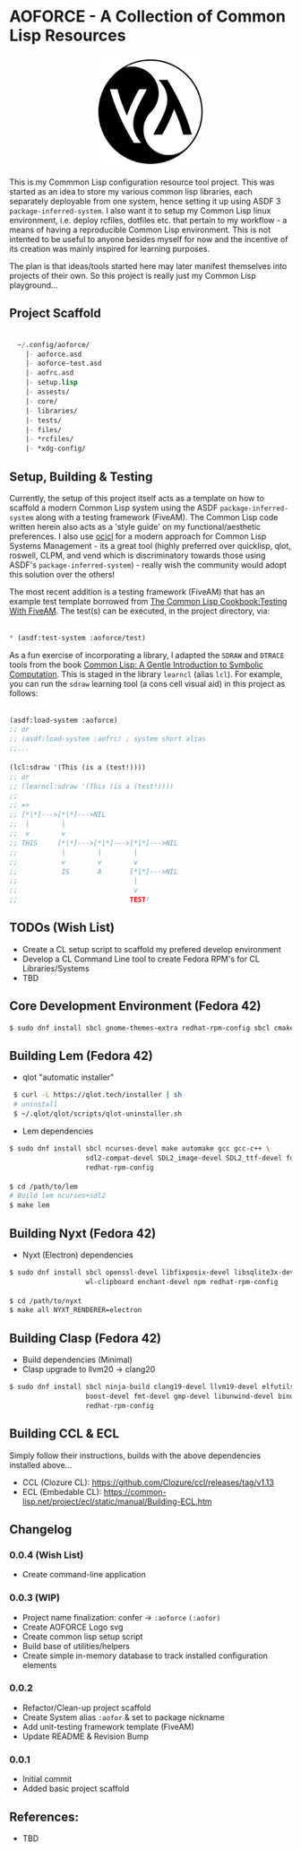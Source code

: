 # AOFORCE - A Collection of Common Lisp Resources


<p align="center">
  <img src="assets/yin-yang-lisp-logo_512_svg.png" width="200" />
</p>

This is my Commmon Lisp configuration resource tool project. This was started as
an idea to store my various common lisp libraries, each separately deployable
from one system, hence setting it up using ASDF 3 `package-inferred-system`. I
also want it to setup my Common Lisp linux environment, i.e. deploy rcfiles,
dotfiles etc. that pertain to my workflow - a means of having a reproducible
Common Lisp environment. This is not intented to be useful to anyone besides
myself for now and the incentive of its creation was mainly inspired for
learning purposes.

The plan is that ideas/tools started here may later manifest themselves into
projects of their own. So this project is really just my Common Lisp
playground...


## Project Scaffold
```lisp

  ~/.config/aoforce/
    |- aoforce.asd
    |- aoforce-test.asd
    |- aofrc.asd
    |- setup.lisp
    |- assests/
    |- core/
    |- libraries/
    |- tests/
    |- files/
    |- *rcfiles/
    |- *xdg-config/
```


## Setup, Building & Testing

Currently, the setup of this project itself acts as a template on how to scaffold
a modern Common Lisp system using the ASDF `package-inferred-system` along with a testing
framework (FiveAM). The Common Lisp code written herein also acts as a 'style guide' on my
functional/aesthetic preferences. I also use [ocicl](https://github.com/ocicl/ocicl) for
a modern approach for Common Lisp Systems Management - its a great tool (highly preferred
over quicklisp, qlot, roswell, CLPM, and vend which is discriminatory towards those using
ASDF's `package-inferred-system`) - really wish the community would adopt this solution
over the others!

The most recent addition is a testing framework (FiveAM) that has an example test template
borrowed from 
[The Common Lisp Cookbook:Testing With FiveAM](https://lispcookbook.github.io/cl-cookbook/testing.html#testing-with-fiveam).
The test(s) can be executed, in the project directory, via:

```lisp

* (asdf:test-system :aoforce/test)

```

As a fun exercise of incorporating a library, I adapted the `SDRAW` and `DTRACE` tools from
the book 
[Common Lisp: A Gentle Introduction to Symbolic Computation](https://www.cs.cmu.edu/~dst/LispBook/).
This is staged in the library `learncl` (alias `lcl`). For example, you can run the `sdraw`
learning tool (a cons cell visual aid) in this project as follows:

```lisp

(asdf:load-system :aoforce)
;; or
;; (asdf:load-system :aofrc) ; system short alias
;;...

(lcl:sdraw '(This (is a (test!))))
;; or
;; (learncl:sdraw '(This (is a (test!))))
;;
;; =>
;; [*|*]--->[*|*]--->NIL
;;  |        |
;;  v        v
;; THIS     [*|*]--->[*|*]--->[*|*]--->NIL
;;           |        |        |
;;           v        v        v
;;           IS       A       [*|*]--->NIL
;;                             |
;;                             v
;;                            TEST!

```

## TODOs (Wish List)
 - Create a CL setup script to scaffold my prefered develop environment
 - Develop a CL Command Line tool to create Fedora RPM's for CL Libraries/Systems
 - TBD

## Core Development Environment (Fedora 42)
```bash
$ sudo dnf install sbcl gnome-themes-extra redhat-rpm-config sbcl cmake

```

## Building Lem (Fedora 42)
 - qlot "automatic installer"

```bash
 $ curl -L https://qlot.tech/installer | sh
 # uninstall
 $ ~/.qlot/qlot/scripts/qlot-uninstaller.sh
```

 - Lem dependencies

```bash
$ sudo dnf install sbcl ncurses-devel make automake gcc gcc-c++ \
                   sdl2-compat-devel SDL2_image-devel SDL2_ttf-devel fd-find \
                   redhat-rpm-config

$ cd /path/to/lem
# Build lem ncurses+sdl2
$ make lem
```

## Building Nyxt (Fedora 42)
 - Nyxt (Electron) dependencies

```bash
$ sudo dnf install sbcl openssl-devel libfixposix-devel libsqlite3x-devel \
                   wl-clipboard enchant-devel npm redhat-rpm-config

$ cd /path/to/nyxt
$ make all NYXT_RENDERER=electron
```


## Building Clasp (Fedora 42)

- Build dependencies (Minimal)
- Clasp upgrade to llvm20 -> clang20

```bash
$ sudo dnf install sbcl ninja-build clang19-devel llvm19-devel elfutils-devel \
                   boost-devel fmt-devel gmp-devel libunwind-devel binutils-gold \
                   redhat-rpm-config
```

## Building CCL & ECL
Simply follow their instructions, builds with the above dependencies installed
above...
- CCL (Clozure CL): https://github.com/Clozure/ccl/releases/tag/v1.13
- ECL (Embedable CL): https://common-lisp.net/project/ecl/static/manual/Building-ECL.htm


## Changelog

### 0.0.4 (Wish List)
  - Create command-line application

### 0.0.3 (WIP)
  - Project name finalization: confer -> `:aoforce` `(:aofor)`
  - Create AOFORCE Logo svg
  - Create common lisp setup script
  - Build base of utilities/helpers
  - Create simple in-memory database to track installed configuration elements

### 0.0.2
  - Refactor/Clean-up project scaffold
  - Create System alias `:aofor` & set to package nickname
  - Add unit-testing framework template (FiveAM)
  - Update README & Revision Bump

### 0.0.1
  - Initial commit
  - Added basic project scaffold

   
## References:
 - TBD

